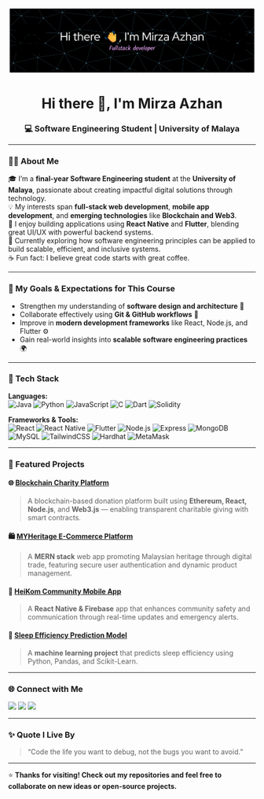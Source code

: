 ![Header](./github-header.png)

<h1 align="center">Hi there 👋, I'm Mirza Azhan</h1>
<h3 align="center">💻 Software Engineering Student | University of Malaya</h3>

---

### 👨‍💻 About Me  
🎓 I’m a **final-year Software Engineering student** at the **University of Malaya**, passionate about creating impactful digital solutions through technology.  
💡 My interests span **full-stack web development**, **mobile app development**, and **emerging technologies** like **Blockchain and Web3**.  
📱 I enjoy building applications using **React Native** and **Flutter**, blending great UI/UX with powerful backend systems.  
🌱 Currently exploring how software engineering principles can be applied to build scalable, efficient, and inclusive systems.  
☕ Fun fact: I believe great code starts with great coffee.  

---

### 🚀 My Goals & Expectations for This Course  
- Strengthen my understanding of **software design and architecture** 🧠  
- Collaborate effectively using **Git & GitHub workflows** 🤝  
- Improve in **modern development frameworks** like React, Node.js, and Flutter ⚙️  
- Gain real-world insights into **scalable software engineering practices** 🌍  

---

### 🧰 Tech Stack  

**Languages:**  
![Java](https://img.shields.io/badge/Java-ED8B00?style=for-the-badge&logo=java&logoColor=white)
![Python](https://img.shields.io/badge/Python-3776AB?style=for-the-badge&logo=python&logoColor=white)
![JavaScript](https://img.shields.io/badge/JavaScript-F7DF1E?style=for-the-badge&logo=javascript&logoColor=black)
![C](https://img.shields.io/badge/C-00599C?style=for-the-badge&logo=c&logoColor=white)
![Dart](https://img.shields.io/badge/Dart-0175C2?style=for-the-badge&logo=dart&logoColor=white)
![Solidity](https://img.shields.io/badge/Solidity-363636?style=for-the-badge&logo=solidity&logoColor=white)

**Frameworks & Tools:**  
![React](https://img.shields.io/badge/React-20232A?style=for-the-badge&logo=react&logoColor=61DAFB)
![React Native](https://img.shields.io/badge/React%20Native-20232A?style=for-the-badge&logo=react&logoColor=61DAFB)
![Flutter](https://img.shields.io/badge/Flutter-02569B?style=for-the-badge&logo=flutter&logoColor=white)
![Node.js](https://img.shields.io/badge/Node.js-43853D?style=for-the-badge&logo=node-dot-js&logoColor=white)
![Express](https://img.shields.io/badge/Express-404D59?style=for-the-badge)
![MongoDB](https://img.shields.io/badge/MongoDB-4EA94B?style=for-the-badge&logo=mongodb&logoColor=white)
![MySQL](https://img.shields.io/badge/MySQL-005C84?style=for-the-badge&logo=mysql&logoColor=white)
![TailwindCSS](https://img.shields.io/badge/TailwindCSS-06B6D4?style=for-the-badge&logo=tailwindcss&logoColor=white)
![Hardhat](https://img.shields.io/badge/Hardhat-F7DF1E?style=for-the-badge&logo=ethereum&logoColor=black)
![MetaMask](https://img.shields.io/badge/MetaMask-F6851B?style=for-the-badge&logo=metamask&logoColor=white)

---

### 🌟 Featured Projects  

#### 🌐 [Blockchain Charity Platform](#)
> A blockchain-based donation platform built using **Ethereum, React, Node.js**, and **Web3.js** — enabling transparent charitable giving with smart contracts.

#### 🛍️ [MYHeritage E-Commerce Platform](#)
> A **MERN stack** web app promoting Malaysian heritage through digital trade, featuring secure user authentication and dynamic product management.

#### 📱 [HeiKom Community Mobile App](#)
> A **React Native & Firebase** app that enhances community safety and communication through real-time updates and emergency alerts.

#### 🧠 [Sleep Efficiency Prediction Model](#)
> A **machine learning project** that predicts sleep efficiency using Python, Pandas, and Scikit-Learn.

---


### 🌐 Connect with Me  
<p align="left">
<a href="https://www.linkedin.com/in/mirzaazhan/" target="_blank"><img src="https://img.shields.io/badge/LinkedIn-0077B5?style=for-the-badge&logo=linkedin&logoColor=white"/></a>
<a href="mailto:mirzaaazhan@gmail.com"><img src="https://img.shields.io/badge/Gmail-D14836?style=for-the-badge&logo=gmail&logoColor=white"/></a>
<a href="https://www.instagram.com/mrz.zhan" target="_blank"><img src="https://img.shields.io/badge/Instagram-E4405F?style=for-the-badge&logo=instagram&logoColor=white"/></a>
</p>

---

### ✨ Quote I Live By  
> “Code the life you want to debug, not the bugs you want to avoid.”

---

⭐ **Thanks for visiting! Check out my repositories and feel free to collaborate on new ideas or open-source projects.**
